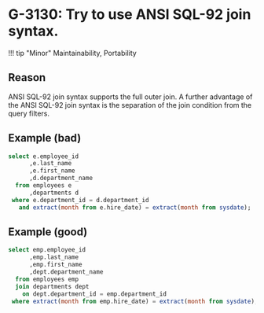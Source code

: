 # G-3130: Try to use ANSI SQL-92 join syntax.

!!! tip "Minor"
    Maintainability, Portability

## Reason

ANSI SQL-92 join syntax supports the full outer join. A further advantage of the ANSI SQL-92 join syntax is the separation of the join condition from the query filters.

## Example (bad)

``` sql
select e.employee_id
      ,e.last_name
      ,e.first_name
      ,d.department_name
  from employees e
      ,departments d
 where e.department_id = d.department_id
   and extract(month from e.hire_date) = extract(month from sysdate);
```

## Example (good)

``` sql
select emp.employee_id
      ,emp.last_name
      ,emp.first_name
      ,dept.department_name
  from employees emp
  join departments dept
    on dept.department_id = emp.department_id
 where extract(month from emp.hire_date) = extract(month from sysdate);
```